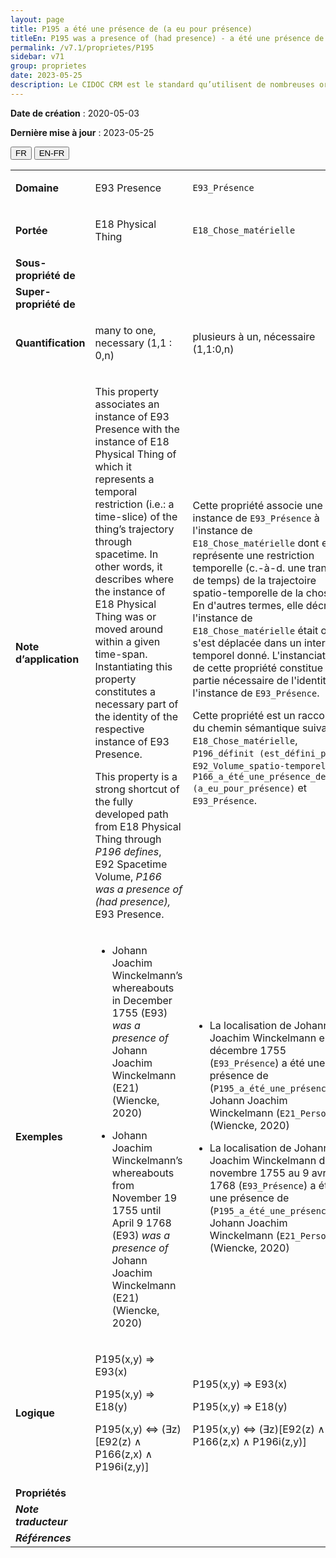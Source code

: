 ```yaml
---
layout: page
title: P195 a été une présence de (a eu pour présence)
titleEn: P195 was a presence of (had presence) - a été une présence de (a eu pour présence)
permalink: /v7.1/proprietes/P195
sidebar: v71
group: proprietes
date: 2023-05-25
description: Le CIDOC CRM est le standard qu’utilisent de nombreuses organisations pour l’échange et l’intégration de jeux de données et de spécifications patrimoniales. Il est développé et maintenu à jour exclusivement en anglais par le CRM SIG, un sous-groupe du Conseil international des musées (ICOM). Ceci est une traduction officielle en français développée par la Traduction en français du CIDOC CRM, une initiative qui offre une version française à jour et accessible ouvertement et gratuitement du standard CIDOC CRM et en démocratise l'usage dans la communauté patrimoniale francophone. ------------ The CIDOC CRM is the standard used by many heritage organizations for the exchange and integration of museum collection datasets and specifications. It is developed and maintained exclusively in English by the CRM SIG, a subgroup of the International Council of Museums (ICOM). This is an official translation developed by the Traduction en français du CIDOC CRM, an initiative offering an open, up-to-date, and free French version of the CIDOC CRM standard, and democratizing its use in the francophone heritage community.
---
```


**Date de création** : 2020-05-03

**Dernière mise à jour** : 2023-05-25

<div class="lang-buttons">
 <button id="fr" class="activate">FR</button>
 <button id="en-fr">EN-FR</button>
</div>

<table>
<tbody>
<tr>
<td><strong>Domaine</strong></td>
<td class="en">
<p>E93 Presence</p>
</td>
<td>
<p><code class="language-plaintext highlighter-rouge">E93_Présence</code></p>
</td>
</tr>
<tr>
<td><strong>Portée</strong></td>
<td class="en">
<p>E18 Physical Thing</p>
</td>
<td>
<p><code class="language-plaintext highlighter-rouge">E18_Chose_matérielle</code></p>
</td>
</tr>
<tr>
<td><strong>Sous-propriété de</strong></td>
<td class="en">
</td>
<td>
</td>
</tr>
<tr>
<td><strong>Super-propriété de</strong></td>
<td class="en">
</td>
<td>
</td>
</tr>
<tr>
<td><strong>Quantification</strong></td>
<td class="en">
<p>many to one, necessary (1,1 : 0,n)</p>
</td>
<td>
<p>plusieurs à un, nécessaire (1,1:0,n)</p>
</td>
</tr>
<tr>
<td><strong>Note d’application</strong></td>
<td class="en">
<p>This property associates an instance of E93 Presence with the instance of E18 Physical Thing of which it represents a temporal restriction (i.e.: a time-slice) of the thing’s trajectory through spacetime. In other words, it describes where the instance of E18 Physical Thing was or moved around within a given time-span. Instantiating this property constitutes a necessary part of the identity of the respective instance of E93 Presence.</p>
<p>This property is a strong shortcut of the fully developed path from E18 Physical Thing through <em>P196 defines</em>, E92 Spacetime Volume, <em>P166 was a presence of (had presence),</em> E93 Presence.    </p>
</td>
<td>
<p>Cette propriété associe une instance de <code class="language-plaintext highlighter-rouge">E93_Présence</code> à l'instance de <code class="language-plaintext highlighter-rouge">E18_Chose_matérielle</code> dont elle représente une restriction temporelle (c.-à-d. une tranche de temps) de la trajectoire spatio-temporelle de la chose. En d'autres termes, elle décrit où l'instance de <code class="language-plaintext highlighter-rouge">E18_Chose_matérielle</code> était ou s'est déplacée dans un intervalle temporel donné. L'instanciation de cette propriété constitue une partie nécessaire de l'identité de l'instance de <code class="language-plaintext highlighter-rouge">E93_Présence</code>.</p>
<p>Cette propriété est un raccourci du chemin sémantique suivant : <code class="language-plaintext highlighter-rouge">E18_Chose_matérielle</code>, <code class="language-plaintext highlighter-rouge">P196_définit (est_défini_par)</code>, <code class="language-plaintext highlighter-rouge">E92_Volume_spatio-temporel</code>, <code class="language-plaintext highlighter-rouge">P166_a_été_une_présence_de (a_eu_pour_présence)</code> et <code class="language-plaintext highlighter-rouge">E93_Présence</code>.</p>
</td>
</tr>
<tr>
<td><strong>Exemples</strong></td>
<td class="en">
<ul>
<li><p>Johann Joachim Winckelmann’s whereabouts in December 1755 (E93) <em>was a presence of</em> Johann Joachim Winckelmann (E21) (Wiencke, 2020)</p>
</li>
<li><p>Johann Joachim Winckelmann’s whereabouts from November 19 1755 until April 9 1768 (E93) <em>was a presence of</em> Johann Joachim Winckelmann (E21) (Wiencke, 2020)</p>
</li>
</ul>
</td>
<td>
<ul>
<li><p>La localisation de Johann Joachim Winckelmann en décembre 1755 (<code class="language-plaintext highlighter-rouge">E93_Présence</code>) a été une présence de (<code class="language-plaintext highlighter-rouge">P195_a_été_une_présence_de)</code> Johann Joachim Winckelmann (<code class="language-plaintext highlighter-rouge">E21_Personne</code>) (Wiencke, 2020)</p>
</li>
<li><p>La localisation de Johann Joachim Winckelmann du 19 novembre 1755 au 9 avril 1768 (<code class="language-plaintext highlighter-rouge">E93_Présence</code>) a été une présence de (<code class="language-plaintext highlighter-rouge">P195_a_été_une_présence_de</code>) Johann Joachim Winckelmann (<code class="language-plaintext highlighter-rouge">E21_Personne</code>) (Wiencke, 2020)</p>
</li>
</ul>
</td>
</tr>
<tr>
<td><strong>Logique</strong></td>
<td class="en">
<p>P195(x,y) ⇒ E93(x)</p>
<p>P195(x,y) ⇒ E18(y)</p>
<p>P195(x,y) ⇔ (∃z)[E92(z) ∧  P166(z,x) ∧ P196i(z,y)]</p>
</td>
<td>
<p>P195(x,y) ⇒ E93(x)</p>
<p>P195(x,y) ⇒ E18(y)</p>
<p>P195(x,y) ⇔ (∃z)[E92(z) ∧  P166(z,x) ∧ P196i(z,y)]</p>
</td>
</tr>
<tr>
<td><strong>Propriétés</strong></td>
<td class="en">
</td>
<td>
</td>
</tr>
<tr>
<td><strong><em>Note traducteur</em></strong></td>
<td colspan="2">
</td>
</tr>
<tr>
<td><strong><em>Références</em></strong></td>
<td colspan="2">
</td>
</tr>
</tbody>
</table>
